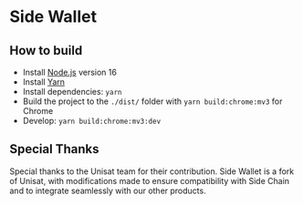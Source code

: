 # Side Wallet

## How to build

- Install [Node.js](https://nodejs.org) version 16
- Install [Yarn](https://yarnpkg.com/en/docs/install)
- Install dependencies: `yarn`
- Build the project to the `./dist/` folder with `yarn build:chrome:mv3` for Chrome
- Develop: `yarn build:chrome:mv3:dev`

## Special Thanks

Special thanks to the Unisat team for their contribution. Side Wallet is a fork of Unisat, with modifications made to ensure compatibility with Side Chain and to integrate seamlessly with our other products.

